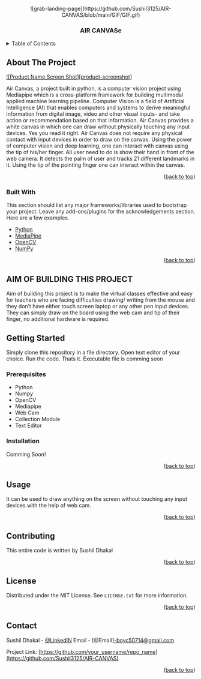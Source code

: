 <div id="top"></div>
<!-- PROJECT LOGO -->
<br />
<div align="center">
<!--     <img src="images/logo.png" alt="Logo" width="80" height="80"> -->
          ![grab-landing-page](https://github.com/Sushil3125/AIR-CANVAS/blob/main/GIF/GIF.gif)
  </a>

  <h3 align="center">AIR CANVASe</h3>

</div>



<!-- TABLE OF CONTENTS -->
<details>
  <summary>Table of Contents</summary>
  <ol>
    <li>
      <a href="#about-the-project">About The Project</a>
      <ul>
        <li><a href="#built-with">Built With</a></li>
      </ul>
    </li>
    <li>
      <a href="#getting-started">Getting Started</a>
      <ul>
        <li><a href="#prerequisites">Prerequisites</a></li>
        <li><a href="#installation">Installation</a></li>
      </ul>
    </li>
    <li><a href="#usage">Usage</a></li>
    <li><a href="#license">License</a></li>
    <li><a href="#contact">Contact</a></li>
    <li><a href="#acknowledgments">Acknowledgments</a></li>
  </ol>
</details>



<!-- ABOUT THE PROJECT -->
## About The Project

[![Product Name Screen Shot][product-screenshot]](https://github.com/Sushil3125/AIR-CANVAS/blob/main/Screenshot/Screenshot%20(16).png)

Air Canvas, a project built in python, is a computer vision project using Mediapipe which is a 
cross-platform framework for building multimodal applied machine learning pipeline. 
Computer Vision is a field of Artificial Intelligence (AI) that enables computers and systems 
to derive meaningful information from digital image, video and other visual inputs- and take 
action or recommendation based on that information.
Air Canvas provides a white canvas in which one can draw without physically touching any 
input devices. Yes you read it right. Air Canvas does not require any physical contact with 
input devices in order to draw on the canvas. Using the power of computer vision and deep 
learning, one can interact with canvas using the tip of his/her finger. All user need to do is 
show their hand in front of the web camera. It detects the palm of user and tracks 21 different 
landmarks in it. Using the tip of the pointing finger one can interact within the canvas.



<p align="right">(<a href="#top">back to top</a>)</p>



### Built With

This section should list any major frameworks/libraries used to bootstrap your project. Leave any add-ons/plugins for the acknowledgements section. Here are a few examples.

* [Python](https://www.python.org/)
* [MediaPipe](https://google.github.io/mediapipe/)
* [OpenCV](https://opencv.org/)
* [NumPy](https://numpy.org/)

<p align="right">(<a href="#top">back to top</a>)</p>



## AIM OF BUILDING THIS PROJECT

Aim of building this project is to make the virtual classes effective and easy for teachers who 
are facing difficulties drawing/ writing from the mouse and they don’t have either touch 
screen laptop or any other pen input devices. They can simply draw on the board using the 
web cam and tip of their finger, no additional hardware is required.


<!-- GETTING STARTED -->
## Getting Started

Simply clone this repository in a file directory. Open text editor of your choice. Run the code.
Thats it.
Executable file is comming soon

### Prerequisites

* Python
* Numpy
* OpenCV
* Mediapipe
* Web Cam
* Collection Module
* Text Editor


### Installation

Comming Soon!

<p align="right">(<a href="#top">back to top</a>)</p>



<!-- USAGE EXAMPLES -->
## Usage

It can be used to draw anything on the screen without touching any input devices with the help of web cam.

<p align="right">(<a href="#top">back to top</a>)</p>





<!-- CONTRIBUTING -->
## Contributing

This entire code is written by Sushil Dhakal

<p align="right">(<a href="#top">back to top</a>)</p>



<!-- LICENSE -->
## License

Distributed under the MIT License. See `LICENSE.txt` for more information.

<p align="right">(<a href="#top">back to top</a>)</p>



<!-- CONTACT -->
## Contact

Sushil Dhakal - [@LinkedIN](https://www.linkedin.com/in/sushil-dhakal-5ab5a621a/)
Email - [@Email]-boyc50714@gmail.com

Project Link: [https://github.com/your_username/repo_name](https://github.com/Sushil3125/AIR-CANVAS)

<p align="right">(<a href="#top">back to top</a>)</p>


